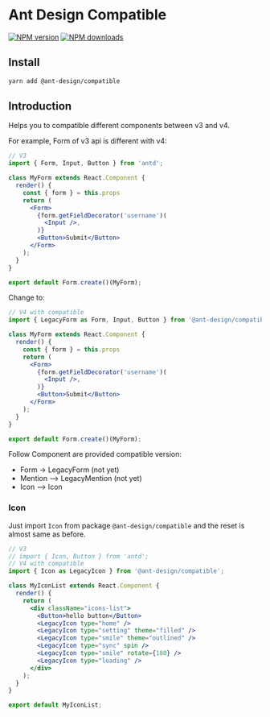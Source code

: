 # Ant Design Compatible

[![NPM version](https://img.shields.io/npm/v/@ant-design/compatible.svg?style=flat)](https://npmjs.org/package/@ant-design/compatible)
[![NPM downloads](http://img.shields.io/npm/dm/@ant-design/compatible.svg?style=flat)](https://npmjs.org/package/@ant-design/compatible)

## Install

```bash
yarn add @ant-design/compatible
```

## Introduction

Helps you to compatible different components between v3 and v4.

For example, Form of v3 api is different with v4:

```jsx
// V3
import { Form, Input, Button } from 'antd';

class MyForm extends React.Component {
  render() {
    const { form } = this.props
    return (
      <Form>
        {form.getFieldDecorator('username')(
          <Input />,
        )}
        <Button>Submit</Button>
      </Form>
    );
  }
}

export default Form.create()(MyForm);
```

Change to:

```jsx
// V4 with compatible
import { LegacyForm as Form, Input, Button } from '@ant-design/compatible';

class MyForm extends React.Component {
  render() {
    const { form } = this.props
    return (
      <Form>
        {form.getFieldDecorator('username')(
          <Input />,
        )}
        <Button>Submit</Button>
      </Form>
    );
  }
}

export default Form.create()(MyForm);
```

Follow Component are provided compatible version:
* Form -> LegacyForm (not yet)
* Mention --> LegacyMention (not yet)
* Icon --> Icon

### Icon
Just import `Icon` from package `@ant-design/compatible` and the reset is almost same as before.

```jsx
// V3
// import { Icon, Button } from 'antd';
// V4 with compatible
import { Icon as LegacyIcon } from '@ant-design/compatible';

class MyIconList extends React.Component {
  render() {
    return (
      <div className="icons-list">
        <Button>hello button</Button>
        <LegacyIcon type="home" />
        <LegacyIcon type="setting" theme="filled" />
        <LegacyIcon type="smile" theme="outlined" />
        <LegacyIcon type="sync" spin />
        <LegacyIcon type="smile" rotate={180} />
        <LegacyIcon type="loading" />
      </div>
    );
  }
}

export default MyIconList;
```
